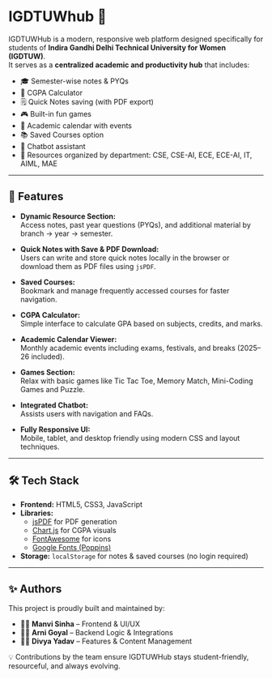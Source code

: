 # IGDTUWhub 🚀

IGDTUWHub is a modern, responsive web platform designed specifically for students of **Indira Gandhi Delhi Technical University for Women (IGDTUW)**.  
It serves as a **centralized academic and productivity hub** that includes:

- 🎓 Semester-wise notes & PYQs  
- 🧮 CGPA Calculator  
- 🗒️ Quick Notes saving (with PDF export)  
- 🎮 Built-in fun games  
- 📅 Academic calendar with events  
- 📚 Saved Courses option  
- 🤖 Chatbot assistant  
- 📌 Resources organized by department: CSE, CSE-AI, ECE, ECE-AI, IT, AIML, MAE  

---

## 🌟 Features

- **Dynamic Resource Section:**  
  Access notes, past year questions (PYQs), and additional material by branch → year → semester.

- **Quick Notes with Save & PDF Download:**  
  Users can write and store quick notes locally in the browser or download them as PDF files using `jsPDF`.

- **Saved Courses:**  
  Bookmark and manage frequently accessed courses for faster navigation.

- **CGPA Calculator:**  
  Simple interface to calculate GPA based on subjects, credits, and marks.

- **Academic Calendar Viewer:**  
  Monthly academic events including exams, festivals, and breaks (2025–26 included).

- **Games Section:**  
  Relax with basic games like Tic Tac Toe, Memory Match, Mini-Coding Games and Puzzle.

- **Integrated Chatbot:**  
  Assists users with navigation and FAQs.

- **Fully Responsive UI:**  
  Mobile, tablet, and desktop friendly using modern CSS and layout techniques.

---

## 🛠️ Tech Stack

- **Frontend:** HTML5, CSS3, JavaScript  
- **Libraries:**  
  - [jsPDF](https://github.com/parallax/jsPDF) for PDF generation  
  - [Chart.js](https://www.chartjs.org/) for CGPA visuals  
  - [FontAwesome](https://fontawesome.com/) for icons  
  - [Google Fonts (Poppins)](https://fonts.google.com/specimen/Poppins)  
- **Storage:** `localStorage` for notes & saved courses (no login required)  

---

## ✨ Authors

This project is proudly built and maintained by:  

- 👩‍💻 **Manvi Sinha** – Frontend & UI/UX  
- 👨‍💻 **Arni Goyal** – Backend Logic & Integrations  
- 👩‍💻 **Divya Yadav** – Features & Content Management  

💡 Contributions by the team ensure IGDTUWHub stays student-friendly, resourceful, and always evolving.

